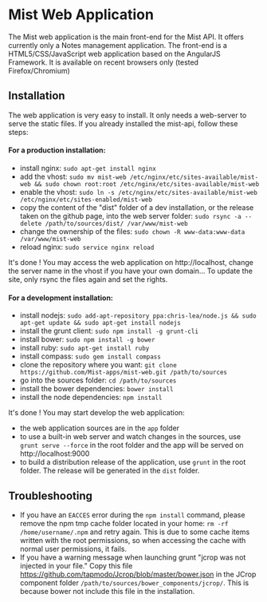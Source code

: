 Mist Web Application
====================

The Mist web application is the main front-end for the Mist API. It offers currently only a Notes management application. The front-end is a HTML5/CSS/JavaScript web application based on the AngularJS Framework. It is available on recent browsers only (tested Firefox/Chromium)

## Installation

The web application is very easy to install. It only needs a web-server to serve the static files. If you already installed the mist-api, follow these steps:

#### For a production installation:
* install nginx: `sudo apt-get install nginx`
* add the vhost: `sudo mv mist-web /etc/nginx/etc/sites-available/mist-web && sudo chown root:root /etc/nginx/etc/sites-available/mist-web`
* enable the vhost: `sudo ln -s /etc/nginx/etc/sites-available/mist-web /etc/nginx/etc/sites-enabled/mist-web`
* copy the content of the "dist" folder of a dev installation, or the release taken on the github page, into the web server folder: `sudo rsync -a --delete /path/to/sources/dist/ /var/www/mist-web`
* change the ownership of the files: `sudo chown -R www-data:www-data /var/www/mist-web`
* reload nginx: `sudo service nginx reload`

It's done ! You may access the web application on http://localhost, change the server name in the vhost if you have your own domain... To update the site, only rsync the files again and set the rights.

#### For a development installation:
* install nodejs: `sudo add-apt-repository ppa:chris-lea/node.js && sudo apt-get update && sudo apt-get install nodejs`
* install the grunt client: `sudo npm install -g grunt-cli`
* install bower: `sudo npm install -g bower`
* install ruby: `sudo apt-get install ruby`
* install compass: `sudo gem install compass`
* clone the repository where you want: `git clone https://github.com/Mist-apps/mist-web.git /path/to/sources`
* go into the sources folder: `cd /path/to/sources`
* install the bower dependencies: `bower install`
* install the node dependencies: `npm install`

It's done ! You may start develop the web application:
* the web application sources are in the `app` folder
* to use a built-in web server and watch changes in the sources, use `grunt serve --force` in the root folder and the app will be served on http://localhost:9000
* to build a distribution release of the application, use `grunt` in the root folder. The release will be generated in the `dist` folder.

## Troubleshooting

* If you have an `EACCES` error during the `npm install` command, please remove the npm tmp cache folder located in your home: `rm -rf /home/username/.npm` and retry again. This is due to some cache items written with the root permissions, so when accessing the cache with normal user permissions, it fails.
* If you have a warning message when launching grunt "jcrop was not injected in your file." Copy this file https://github.com/tapmodo/Jcrop/blob/master/bower.json in the JCrop component folder `/path/to/sources/bower_components/jcrop/`. This is because bower not include this file in the installation.

